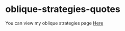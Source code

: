 # oblique-strategies-quotes
You can view my oblique strategies page [Here](https://chriskeno.github.io/oblique-strategies-quotes/oblique-strategies.html)
